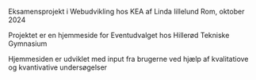 Eksamensprojekt i Webudvikling hos KEA af Linda lillelund Rom, oktober 2024

Projektet er en hjemmeside for Eventudvalget hos Hillerød Tekniske Gymnasium

Hjemmesiden er udviklet med input fra brugerne ved hjælp af kvalitatiove og kvantivative undersøgelser
